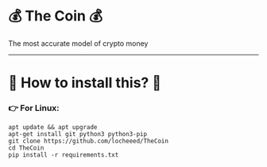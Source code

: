 # 💰 The Coin 💰
The most accurate model of crypto money

<hr/>

# 🤔 How to install this? 🤔

### 👉 For Linux:

```console
apt update && apt upgrade
apt-get install git python3 python3-pip
git clone https://github.com/locheeed/TheCoin
cd TheCoin
pip install -r requirements.txt
```

